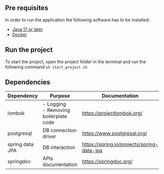 ## Pre requisites
In order to run the application the following software has to be installed:
- [Java 17 or later](https://www.oracle.com/java/technologies/downloads/)
- [Docker](https://docs.docker.com/get-docker/)

## Run the project
To start the project, open the project folder in the terminal and run the following command
`sh start_project.sh`

## Dependencies

| Dependency      | Purpose                                   | Documentation                              |
|-----------------|-------------------------------------------|--------------------------------------------|
| lombok          | - Logging<br/>- Removing boilerplate code | https://projectlombok.org/                 |
| postgresql      | DB connection driver                      | https://www.postgresql.org/                |
| spring data JPA | DB interaction                            | https://spring.io/projects/spring-data-jpa |
| springdoc       | APIs documentation                        | https://springdoc.org/                     |